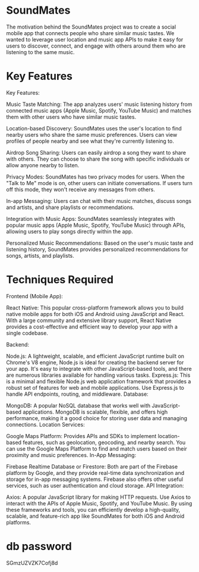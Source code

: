 # SoundMates

The motivation behind the SoundMates project was to create a social mobile app that connects people who share similar music tastes. We wanted to leverage user location and music app APIs to make it easy for users to discover, connect, and engage with others around them who are listening to the same music.

# Key Features

Key Features:

Music Taste Matching:
The app analyzes users' music listening history from connected music apps (Apple Music, Spotify, YouTube Music) and matches them with other users who have similar music tastes.

Location-based Discovery:
SoundMates uses the user's location to find nearby users who share the same music preferences. Users can view profiles of people nearby and see what they're currently listening to.

Airdrop Song Sharing:
Users can easily airdrop a song they want to share with others. They can choose to share the song with specific individuals or allow anyone nearby to listen.

Privacy Modes:
SoundMates has two privacy modes for users. When the "Talk to Me" mode is on, other users can initiate conversations. If users turn off this mode, they won't receive any messages from others.

In-app Messaging:
Users can chat with their music matches, discuss songs and artists, and share playlists or recommendations.

Integration with Music Apps:
SoundMates seamlessly integrates with popular music apps (Apple Music, Spotify, YouTube Music) through APIs, allowing users to play songs directly within the app.

Personalized Music Recommendations:
Based on the user's music taste and listening history, SoundMates provides personalized recommendations for songs, artists, and playlists.

# Techniques Required

Frontend (Mobile App):

React Native: This popular cross-platform framework allows you to build native mobile apps for both iOS and Android using JavaScript and React. With a large community and extensive library support, React Native provides a cost-effective and efficient way to develop your app with a single codebase.

Backend:

Node.js: A lightweight, scalable, and efficient JavaScript runtime built on Chrome's V8 engine, Node.js is ideal for creating the backend server for your app. It's easy to integrate with other JavaScript-based tools, and there are numerous libraries available for handling various tasks.
Express.js: This is a minimal and flexible Node.js web application framework that provides a robust set of features for web and mobile applications. Use Express.js to handle API endpoints, routing, and middleware.
Database:

MongoDB: A popular NoSQL database that works well with JavaScript-based applications. MongoDB is scalable, flexible, and offers high performance, making it a good choice for storing user data and managing connections.
Location Services:

Google Maps Platform: Provides APIs and SDKs to implement location-based features, such as geolocation, geocoding, and nearby search. You can use the Google Maps Platform to find and match users based on their proximity and music preferences.
In-App Messaging:

Firebase Realtime Database or Firestore: Both are part of the Firebase platform by Google, and they provide real-time data synchronization and storage for in-app messaging systems. Firebase also offers other useful services, such as user authentication and cloud storage.
API Integration:

Axios: A popular JavaScript library for making HTTP requests. Use Axios to interact with the APIs of Apple Music, Spotify, and YouTube Music.
By using these frameworks and tools, you can efficiently develop a high-quality, scalable, and feature-rich app like SoundMates for both iOS and Android platforms.

# db password

SGmzUZVZK7Cofj8d
